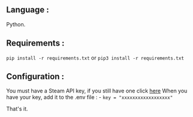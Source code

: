 ## Language : 
Python.

## Requirements :

`pip install -r requirements.txt` or `pip3 install -r requirements.txt`

## Configuration :
You must have a Steam API key, if you still have one click [here](https://steamcommunity.com/dev/apikey)
When you have your key, add it to the .env file :
    - `key = "xxxxxxxxxxxxxxxxxx"`

That's it.